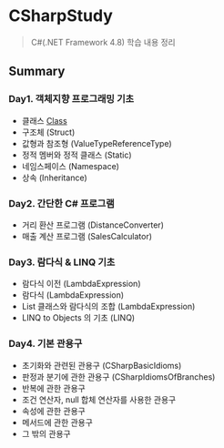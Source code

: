 # CSharpStudy
> C#(.NET Framework 4.8) 학습 내용 정리

## Summary

### Day1. 객체지향 프로그래밍 기초
 - 클래스 [Class](https://github.com/yun-e/CSharp-Study/tree/master/Day1/Class)
 - 구조체 (Struct)
 - 값형과 참조형 (ValueTypeReferenceType)
 - 정적 멤버와 정적 클래스 (Static)
 - 네임스페이스 (Namespace)
 - 상속 (Inheritance)

### Day2. 간단한 C# 프로그램
 - 거리 환산 프로그램 (DistanceConverter)
 - 매출 계산 프로그램 (SalesCalculator)

### Day3. 람다식 & LINQ 기초
 - 람다식 이전 (LambdaExpression)
 - 람다식 (LambdaExpression)
 - List<T> 클래스와 람다식의 조합 (LambdaExpression)
 - LINQ to Objects 의 기초 (LINQ)

### Day4. 기본 관용구
 - 초기화와 관련된 관용구 (CSharpBasicIdioms)
 - 판정과 분기에 관한 관용구 (CSharpIdiomsOfBranches)
 - 반복에 관한 관용구
 - 조건 연산자, null 합체 연산자를 사용한 관용구
 - 속성에 관한 관용구
 - 메서드에 관한 관용구
 - 그 밖의 관용구